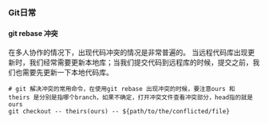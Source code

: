 ### Git日常
    
#### git rebase 冲突

在多人协作的情况下，出现代码冲突的情况是非常普遍的。 
当远程代码库出现更新时，我们经常需要更新本地库；当我们提交代码到远程库的时候，提交之前，我们也需要先更新一下本地代码库。

    # git 解决冲突的常用命令，在使用git rebase 出现冲突的时候，要注意ours 和 theirs 是分别是指哪个branch，如果不确定，打开冲突文件查看冲突部分，head指的就是ours
    git checkout -- theirs(ours) -- ${path/to/the/conflicted/file}

